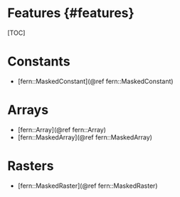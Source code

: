 Features {#features}
========

[TOC]


Constants
=========
- [fern::MaskedConstant](@ref fern::MaskedConstant)


Arrays
======
- [fern::Array](@ref fern::Array)
- [fern::MaskedArray](@ref fern::MaskedArray)


Rasters
=======
- [fern::MaskedRaster](@ref fern::MaskedRaster)
